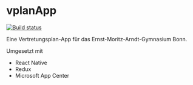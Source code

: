 # vplanApp

[![Build status](https://build.appcenter.ms/v0.1/apps/45ab4ad0-2092-45bb-9835-9106294d3b59/branches/master/badge)](https://appcenter.ms)

Eine Vertretungsplan-App für das Ernst-Moritz-Arndt-Gymnasium Bonn.

Umgesetzt mit

* React Native
* Redux
* Microsoft App Center
